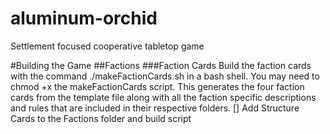 # aluminum-orchid
Settlement focused cooperative tabletop game

#Building the Game
##Factions
###Faction Cards
Build the faction cards with the command ./makeFactionCards.sh in a bash shell. You may need to chmod +x the makeFactionCards script. This generates the four faction cards from the template file along with all the faction specific descriptions and rules that are included in their respective folders.
[] Add Structure Cards to the Factions folder and build script